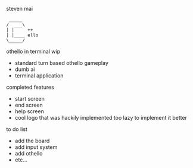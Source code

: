 steven mai

```
 _____
/  ___\
| |     ++
| |____ ello
\_____/
```

othello in terminal wip
* standard turn based othello gameplay
* dumb ai
* terminal application


completed features
* start screen 
* end screen
* help screen
* cool logo that was hackily implemented too lazy to implement it better

to do list
* add the board
* add input system
* add othello
* etc...
